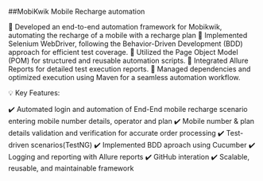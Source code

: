 ##MobiKwik Mobile Recharge automation
 
 🔹 Developed an end-to-end automation framework for Mobikwik, automating the recharge of a mobile with a recharge plan
 🔹 Implemented Selenium WebDriver, following the  Behavior-Driven Development (BDD) approach for efficient test coverage.
 🔹 Utilized the Page Object Model (POM) for structured and reusable automation scripts.
 🔹 Integrated Allure Reports for detailed test execution reports.
 🔹 Managed dependencies and optimized execution using Maven for a seamless automation workflow.

💡 Key Features:

 ✔️ Automated login and automation of End-End mobile recharge scenario entering mobile number details, operator and plan
 ✔️ Mobile number & plan details validation and verification for accurate order processing
 ✔️ Test-driven scenarios(TestNG)
 ✔️ Implemented BDD aproach using Cucumber
 ✔️ Logging and reporting with Allure reports
 ✔️ GitHub interation
 ✔️ Scalable, reusable, and maintainable framework
